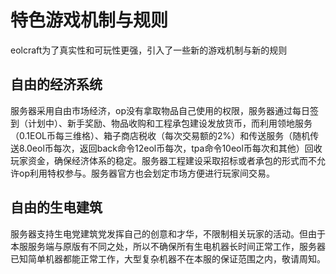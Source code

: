 # 特色游戏机制与规则

eolcraft为了真实性和可玩性更强，引入了一些新的游戏机制与新的规则

## 自由的经济系统

服务器采用自由市场经济，op没有拿取物品自己使用的权限，服务器通过每日签到（计划中）、新手奖励、物品收购和工程承包建设发放货币，而利用领地服务（0.1EOL币每三维格）、箱子商店税收（每次交易额的2%）和传送服务（随机传送8.0eol币每次，返回back命令12eol币每次，tpa命令10eol币每次和其他）回收玩家资金，确保经济体系的稳定。服务器工程建设采取招标或者承包的形式而不允许op利用特权参与。服务器官方也会划定市场方便进行玩家间交易。

## 自由的生电建筑

服务器支持生电党建筑党发挥自己的创意和才华，不限制相关玩家的活动。但由于本服服务端与原版有不同之处，所以不确保所有生电机器长时间正常工作，服务器已知简单机器都能正常工作，大型复杂机器不在本服的保证范围之内，敬请周知。

